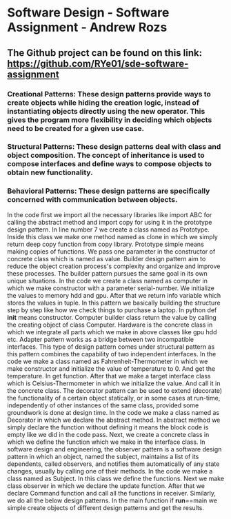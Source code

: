 # Software Design - Software Assignment - Andrew Rozs
## The Github project can be found on this link: https://github.com/RYe01/sde-software-assignment

### Creational Patterns: These design patterns provide ways to create objects while hiding the creation logic, instead of instantiating objects directly using the new operator. This gives the program more flexibility in deciding which objects need to be created for a given use case.
### Structural Patterns: These design patterns deal with class and object composition. The concept of inheritance is used to compose interfaces and define ways to compose objects to obtain new functionality.
### Behavioral Patterns: These design patterns are specifically concerned with communication between objects.

In the code first we import all the necessary libraries like import ABC for calling the abstract method and import copy for using it in the prototype design pattern.
In line number 7 we create a class named as Prototype. Inside this class we make one method named as clone in which we simply return deep copy function from copy library. Prototype simple means making copies of functions. We pass one parameter in the constructor of concrete class which is named as value. Builder design pattern aim to reduce the object creation process's complexity and organize and improve these processes. The builder pattern pursues the same goal in its own unique situations. In the code we create a class named as computer in which we make constructor with a parameter serial-number. We initialize the values to memory hdd and gpu. After that we return info variable which stores the values in tuple. In this pattern we basically building the structure step by step like how we check things to purchase a laptop. In python def __init__ means constructor. Computer builder class return the value by calling the creating object of class Computer. Hardware is the concrete class in which we integrate all parts which we make in above classes like gpu hdd etc. Adapter pattern works as a bridge between two incompatible interfaces. This type of design pattern comes under structural pattern as this pattern combines the capability of two independent interfaces. In the code we make a class named as Fahrenheit-Thermometer in which we make constructor and initialize the value of temperature to 0. And get the temperature. In get function. After that we make a target interface class which is Celsius-Thermometer in which we initialize the value. And call it in the concrete class. The decorator pattern can be used to extend (decorate) the functionality of a certain object statically, or in some cases at run-time, independently of other instances of the same class, provided some groundwork is done at design time. In the code we make a class named as Decorator in which we declare the abstract method. In abstract method we simply declare the
function without defining it means the block code is empty like we did in the code pass. Next, we create a concrete class in which we define the function which we make in the interface class. In software design and engineering, the observer pattern is a software design pattern in which an object, named the subject, maintains a list of its dependents, called observers, and notifies them automatically of any state changes, usually by calling one of their methods. In the code we make a class named as Subject. In this class we define the functions. Next we make class observer in which we declare the update function. After that we declare Command function and call all the functions in receiver. Similarly, we do all the below design patterns. In the main function if __run__==main we simple create objects of different design patterns and get the results.


